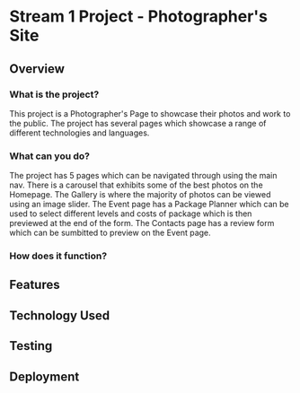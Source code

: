 # Stream 1 Project - Photographer's Site

## Overview

### What is the project?

   This project is a Photographer's Page to showcase their photos and work to the public. The project has several pages which showcase a range of different technologies and languages. 

### What can you do?

   The project has 5 pages which can be navigated through using the main nav.  There is a carousel that exhibits some of the best photos on the Homepage. The Gallery is where the majority of photos can be viewed using an image slider.  The Event page has a Package Planner which can be used to select different levels and costs of package which is then previewed at the end of the form. The Contacts page has a review form which can be sumbitted to preview on the Event page.

### How does it function?

## Features

## Technology Used 

## Testing

## Deployment

